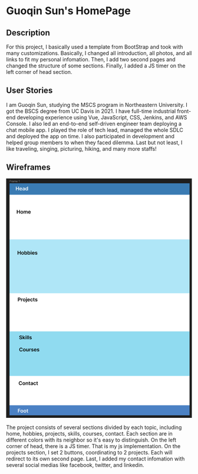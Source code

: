 # Guoqin Sun's HomePage
<a name="readme-top"></a>



## Description
For this project, I basically used a template from BootStrap and took with many customizations. Basically, I changed all introduction, all photos, and all links to fit my personal infomation. Then, I add two second pages and changed the structure of some sections. Finally, I added a JS timer on the left corner of head section.

## User Stories
I am Guoqin Sun, studying the MSCS program in Northeastern University. I got the BSCS degree from UC Davis in 2021. I have full-time industrial front-end developing experience using Vue, JavaScript, CSS, Jenkins, and AWS Console. I also led an end-to-end self-driven engineer team deploying a chat mobile app. I played the role of tech lead, managed the whole SDLC and deployed the app on time. I also participated in development and helped group members to when they faced dilemma. Last but not least, I like traveling, singing, picturing, hiking, and many more staffs!


## Wireframes

[![Product Name Screen Shot][product-screenshot]](https://stevesun12138.github.io/homepage/)

The project consists of several sections divided by each topic, including home, hobbies, projects, skills, courses, contact. Each section are in different colors with its neighbor so it's easy to distinguish. On the left corner of head, there is a JS timer. That is my js implementation. On the projects section, I set 2 buttons, coordinating to 2 projects. Each will redirect to its own second page. Last, I added my contact infomation with several social medias like facebook, twitter, and linkedin.




[product-screenshot]: assets/img/frame.png